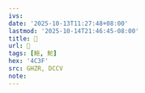 ```yaml
---
ivs:
date: '2025-10-13T11:27:48+08:00'
lastmod: '2025-10-14T21:46:45-08:00'
title: 󰙷
url: 󰙷
tags: [䰿, 鮀]
hex: '4C3F'
src: GHZR, DCCV
note:
---
```

